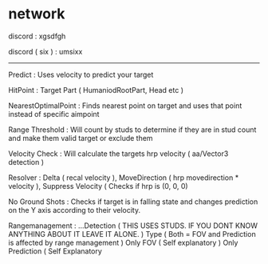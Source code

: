 # network

discord : xgsdfgh

discord ( six ) : umsixx

----------------------------------------

Predict : Uses velocity to predict your target

HitPoint : Target Part ( HumaniodRootPart, Head etc )

NearestOptimalPoint : Finds nearest point on target and uses that point instead of specific aimpoint

Range Threshold : Will count by studs to determine if they are in stud count and make them valid target or exclude them

Velocity Check : Will calculate the targets hrp velocity ( aa/Vector3 detection )

Resolver : Delta ( recal velocity ), MoveDirection ( hrp movedirection * velocity ), Suppress Velocity ( Checks if hrp is (0, 0, 0)

No Ground Shots : Checks if target is in falling state and changes prediction on the Y axis according to their velocity.

Rangemanagement : ...Detection ( THIS USES STUDS. IF YOU DONT KNOW ANYTHING ABOUT IT LEAVE IT ALONE. ) Type ( Both = FOV and Prediction is affected by range management ) Only FOV ( Self explanatory ) Only Prediction ( Self Explanatory

